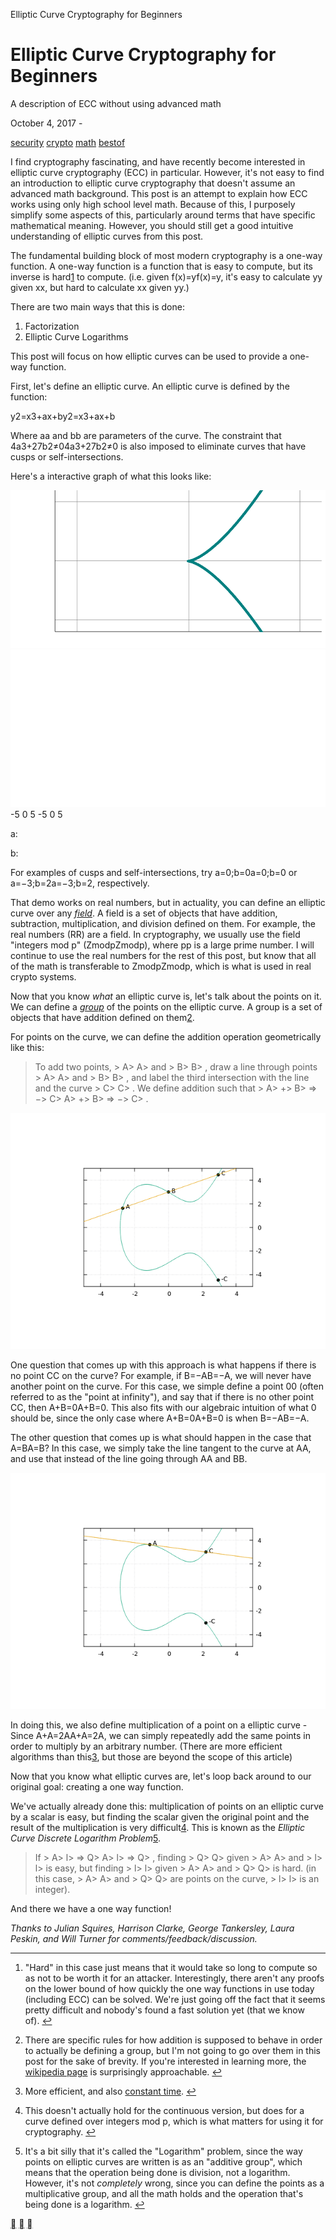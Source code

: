 Elliptic Curve Cryptography for Beginners

# Elliptic Curve Cryptography for Beginners

A description of ECC without using advanced math

  October 4, 2017   -

 [security](http://blog.wesleyac.com/tag/security)  [crypto](http://blog.wesleyac.com/tag/crypto)  [math](http://blog.wesleyac.com/tag/math)  [bestof](http://blog.wesleyac.com/tag/bestof)

I find cryptography fascinating, and have recently become interested in elliptic curve cryptography (ECC) in particular. However, it's not easy to find an introduction to elliptic curve cryptography that doesn't assume an advanced math background. This post is an attempt to explain how ECC works using only high school level math. Because of this, I purposely simplify some aspects of this, particularly around terms that have specific mathematical meaning. However, you should still get a good intuitive understanding of elliptic curves from this post.

The fundamental building block of most modern cryptography is a one-way function. A one-way function is a function that is easy to compute, but its inverse is hard[1](http://blog.wesleyac.com/posts/elliptic-curves#fn1) to compute. (i.e. given f(x)=yf(x)=y, it's easy to calculate yy given xx, but hard to calculate xx given yy.)

There are two main ways that this is done:
1. Factorization
2. Elliptic Curve Logarithms

This post will focus on how elliptic curves can be used to provide a one-way function.

First, let's define an elliptic curve. An elliptic curve is defined by the function:

y2=x3+ax+by2=x3+ax+b

Where aa and bb are parameters of the curve. The constraint that 4a3+27b2≠04a3+27b2≠0 is also imposed to eliminate curves that have cusps or self-intersections.

Here's a interactive graph of what this looks like:

![](../_resources/dabbea8cacb6f27683420f14fff9f171.png)![](../_resources/1ddcdc436fad31d83ce7dd21dbaf14bf.png)
-5
0
5
-5
0
5

a:

b:

For examples of cusps and self-intersections, try a=0;b=0a=0;b=0 or a=−3;b=2a=−3;b=2, respectively.

That demo works on real numbers, but in actuality, you can define an elliptic curve over any [*field*](https://en.wikipedia.org/wiki/Field_(mathematics)). A field is a set of objects that have addition, subtraction, multiplication, and division defined on them. For example, the real numbers (RR) are a field. In cryptography, we usually use the field "integers mod p" (ZmodpZmodp), where pp is a large prime number. I will continue to use the real numbers for the rest of this post, but know that all of the math is transferable to ZmodpZmodp, which is what is used in real crypto systems.

Now that you know *what* an elliptic curve is, let's talk about the points on it. We can define a [*group*](https://en.wikipedia.org/wiki/Group_(mathematics)) of the points on the elliptic curve. A group is a set of objects that have addition defined on them[2](http://blog.wesleyac.com/posts/elliptic-curves#fn2).

For points on the curve, we can define the addition operation geometrically like this:

> To add two points, > A> A>  and > B> B> , draw a line through points > A> A>  and > B> B> , and label the third intersection with the line and the curve > C> C> . We define addition such that > A> +> B> => −> C> A> +> B> => −> C> .

[![Elliptic curve addition](../_resources/192642b9675c094f0677c7648f3b1039.png)](http://blog.wesleyac.com/assets/elliptic/elliptic_add.png)

One question that comes up with this approach is what happens if there is no point CC on the curve? For example, if B=−AB=−A, we will never have another point on the curve. For this case, we simple define a point 00 (often referred to as the "point at infinity"), and say that if there is no other point CC, then A+B=0A+B=0. This also fits with our algebraic intuition of what 0 should be, since the only case where A+B=0A+B=0 is when B=−AB=−A.

The other question that comes up is what should happen in the case that A=BA=B? In this case, we simply take the line tangent to the curve at AA, and use that instead of the line going through AA and BB.

[![Elliptic curve doubling](../_resources/dc2fda1a525160b79a7dd69169ee0ca9.png)](http://blog.wesleyac.com/assets/elliptic/elliptic_double.png)

In doing this, we also define multiplication of a point on a elliptic curve - Since A+A=2AA+A=2A, we can simply repeatedly add the same points in order to multiply by an arbitrary number. (There are more efficient algorithms than this[3](http://blog.wesleyac.com/posts/elliptic-curves#fn3), but those are beyond the scope of this article)

Now that you know what elliptic curves are, let's loop back around to our original goal: creating a one way function.

We've actually already done this: multiplication of points on an elliptic curve by a scalar is easy, but finding the scalar given the original point and the result of the multiplication is very difficult[4](http://blog.wesleyac.com/posts/elliptic-curves#fn4). This is known as the *Elliptic Curve Discrete Logarithm Problem*[5](http://blog.wesleyac.com/posts/elliptic-curves#fn5).

> If > A> l> => Q> A> l> => Q> , finding > Q> Q>  given > A> A>  and > l> l>  is easy, but finding > l> l>  given > A> A>  and > Q> Q>  is hard. (in this case, > A> A>  and > Q> Q>  are points on the curve, > l> l>  is an integer).

And there we have a one way function!

*Thanks to Julian Squires, Harrison Clarke, George Tankersley, Laura Peskin, and Will Turner for comments/feedback/discussion.*

* * *

1. "Hard" in this case just means that it would take so long to compute so as not to be worth it for an attacker. Interestingly, there aren't any proofs on the lower bound of how quickly the one way functions in use today (including ECC) can be solved. We're just going off the fact that it seems pretty difficult and nobody's found a fast solution yet (that we know of). [↩](http://blog.wesleyac.com/posts/elliptic-curves#fnref1)

2. There are specific rules for how addition is supposed to behave in order to actually be defining a group, but I'm not going to go over them in this post for the sake of brevity. If you're interested in learning more, the [wikipedia page](https://en.wikipedia.org/wiki/Group_(mathematics)) is surprisingly approachable. [↩](http://blog.wesleyac.com/posts/elliptic-curves#fnref2)

3. More efficient, and also [constant time](https://en.wikipedia.org/wiki/Timing_attack). [↩](http://blog.wesleyac.com/posts/elliptic-curves#fnref3)

4. This doesn't actually hold for the continuous version, but does for a curve defined over integers mod p, which is what matters for using it for cryptography. [↩](http://blog.wesleyac.com/posts/elliptic-curves#fnref4)

5. It's a bit silly that it's called the "Logarithm" problem, since the way points on elliptic curves are written is as an "additive group", which means that the operation being done is division, not a logarithm. However, it's not *completely* wrong, since you can define the points as a multiplicative group, and all the math holds and the operation that's being done is a logarithm. [↩](http://blog.wesleyac.com/posts/elliptic-curves#fnref5)

 [](http://blog.wesleyac.com/posts/elliptic-curves)  [](http://blog.wesleyac.com/posts/elliptic-curves)  [](http://blog.wesleyac.com/posts/elliptic-curves)